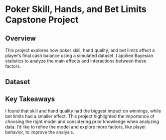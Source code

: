 # Poker Skill, Hands, and Bet Limits Capstone Project
## Overview
This project explores how poker skill, hand quality, and bet limits affect a player’s final cash balance using a simulated dataset. I applied Bayesian statistics to analyze the main effects and interactions between these factors.
## Dataset 

## Key Takeaways
I found that skill and hand quality had the biggest impact on winnings, while bet limits had a smaller effect. This project highlighted the importance of choosing the right model and considering prior knowledge when analyzing data. I’d like to refine the model and explore more factors, like player behavior, to improve the analysis.

